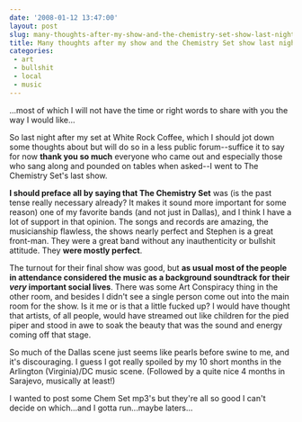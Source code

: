 ```yaml
---
date: '2008-01-12 13:47:00'
layout: post
slug: many-thoughts-after-my-show-and-the-chemistry-set-show-last-night
title: Many thoughts after my show and the Chemistry Set show last night
categories:
 - art
 - bullshit
 - local
 - music
---
```


...most of which I will not have the time or right words to share with you the way I would like...

So last night after my set at White Rock Coffee, which I should jot down some thoughts about but will do so in a less public forum--suffice it to say for now **thank you so much** everyone who came out and especially those who sang along and pounded on tables when asked--I went to The Chemistry Set's last show.

**I should preface all by saying that The Chemistry Set** was (is the past tense really necessary already? It makes it sound more important for some reason) one of my favorite bands (and not just in Dallas), and I think I have a lot of support in that opinion. The songs and records are amazing, the musicianship flawless, the shows nearly perfect and Stephen is a great front-man. They were a great band without any inauthenticity or bullshit attitude. They **were mostly perfect**.

The turnout for their final show was good, but **as usual most of the people in attendance considered the music as a background soundtrack for their _very_ important social lives**. There was some Art Conspiracy thing in the other room, and besides I didn't see a single person come out into the main room for the show. Is it me or is that a little fucked up? I would have thought that artists, of all people, would have streamed out like children for the pied piper and stood in awe to soak the beauty that was the sound and energy coming off that stage.

So much of the Dallas scene just seems like pearls before swine to me, and it's discouraging. I guess I got really spoiled by my 10 short months in the Arlington (Virginia)/DC music scene. (Followed by a quite nice 4 months in Sarajevo, musically at least!)

I wanted to post some Chem Set mp3's but they're all so good I can't decide on which...and I gotta run...maybe laters...

